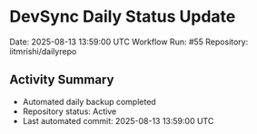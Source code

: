 # DevSync Daily Status Update
Date: 2025-08-13 13:59:00 UTC
Workflow Run: #55
Repository: iitmrishi/dailyrepo

## Activity Summary
- Automated daily backup completed
- Repository status: Active
- Last automated commit: 2025-08-13 13:59:00 UTC
